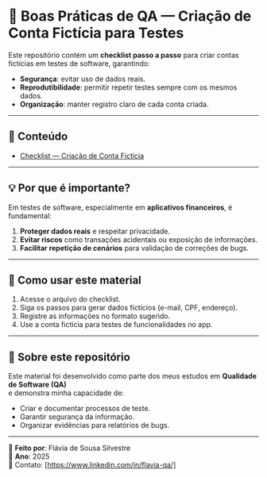 # 📌 Boas Práticas de QA — Criação de Conta Fictícia para Testes

Este repositório contém um **checklist passo a passo** para criar contas fictícias em testes de software, garantindo:
- **Segurança**: evitar uso de dados reais.
- **Reprodutibilidade**: permitir repetir testes sempre com os mesmos dados.
- **Organização**: manter registro claro de cada conta criada.

---

## 📝 Conteúdo
- [Checklist — Criação de Conta Fictícia](checklist-criacao-conta-teste.md)

---

## 💡 Por que é importante?
Em testes de software, especialmente em **aplicativos financeiros**, é fundamental:
1. **Proteger dados reais** e respeitar privacidade.
2. **Evitar riscos** como transações acidentais ou exposição de informações.
3. **Facilitar repetição de cenários** para validação de correções de bugs.

---

## 🚀 Como usar este material
1. Acesse o arquivo do checklist.
2. Siga os passos para gerar dados fictícios (e-mail, CPF, endereço).
3. Registre as informações no formato sugerido.
4. Use a conta fictícia para testes de funcionalidades no app.

---

## 📂 Sobre este repositório
Este material foi desenvolvido como parte dos meus estudos em **Qualidade de Software (QA)**  
e demonstra minha capacidade de:
- Criar e documentar processos de teste.
- Garantir segurança da informação.
- Organizar evidências para relatórios de bugs.

---

🔗 **Feito por**: Flávia de Sousa Silvestre  
📅 **Ano**: 2025  
📧 Contato: [https://www.linkedin.com/in/flavia-qa/]
